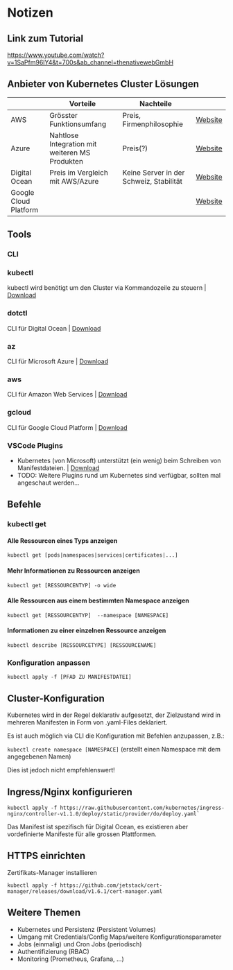 # Notizen

## Link zum Tutorial

https://www.youtube.com/watch?v=1SaPfm96lY4&t=700s&ab_channel=thenativewebGmbH

## Anbieter von Kubernetes Cluster Lösungen

|   |Vorteile|Nachteile||
|---|---|---|---|
|AWS|Grösster Funktionsumfang|Preis, Firmenphilosophie|[Website](https://azure.microsoft.com/de-de/)|
|Azure|Nahtlose Integration mit weiteren MS Produkten|Preis(?)|[Website](https://aws.amazon.com)|
|Digital Ocean|Preis im Vergleich mit AWS/Azure|Keine Server in der Schweiz, Stabilität|[Website](https://www.digitalocean.com/)|
|Google Cloud Platform|||[Website](https://cloud.google.com/)|

## Tools

### CLI

### kubectl

kubectl wird benötigt um den Cluster via Kommandozeile zu steuern | [Download](https://kubernetes.io/de/docs/tasks/tools/install-kubectl/)

### dotctl

CLI für Digital Ocean | [Download](https://docs.digitalocean.com/reference/doctl/)

### az

CLI für Microsoft Azure | [Download](https://docs.microsoft.com/en-us/cli/azure/install-azure-cli)

### aws

CLI für Amazon Web Services | [Download](https://aws.amazon.com/de/cli/)

### gcloud

CLI für Google Cloud Platform | [Download](https://cloud.google.com/sdk/gcloud)

### VSCode Plugins

- Kubernetes (von Microsoft) unterstützt (ein wenig) beim Schreiben von Manifestdateien. | [Download](https://marketplace.visualstudio.com/items?itemName=ms-kubernetes-tools.vscode-kubernetes-tools)
- TODO: Weitere Plugins rund um Kubernetes sind verfügbar, sollten mal angeschaut werden...

## Befehle

### kubectl get

#### Alle Ressourcen eines Typs anzeigen

`kubectl get [pods|namespaces|services|certificates|...]`

#### Mehr Informationen zu Ressourcen anzeigen

`kubectl get [RESSOURCENTYP] -o wide`

#### Alle Ressourcen aus einem bestimmten Namespace anzeigen

`kubectl get [RESSOURCENTYP]  --namespace [NAMESPACE]`

#### Informationen zu einer einzelnen Ressource anzeigen

`kubectl describe [RESSOURCETYPE] [RESSOURCENAME]`

### Konfiguration anpassen

`kubectl apply -f [PFAD ZU MANIFESTDATEI]`

## Cluster-Konfiguration

Kubernetes wird in der Regel deklarativ aufgesetzt, der Zielzustand wird in mehreren Manifesten in Form von .yaml-Files deklariert.

Es ist auch möglich via CLI die Konfiguration mit Befehlen anzupassen, z.B.:

`kubectl create namespace [NAMESPACE]` (erstellt einen Namespace mit dem angegebenen Namen)

Dies ist jedoch nicht empfehlenswert!

## Ingress/Nginx konfigurieren

```console
kubectl apply -f https://raw.githubusercontent.com/kubernetes/ingress-nginx/controller-v1.1.0/deploy/static/provider/do/deploy.yaml`
```

Das Manifest ist spezifisch für Digital Ocean, es existieren aber vordefinierte Manifeste für alle grossen Plattformen.

## HTTPS einrichten

Zertifikats-Manager installieren

```console
kubectl apply -f https://github.com/jetstack/cert-manager/releases/download/v1.6.1/cert-manager.yaml
```

## Weitere Themen

- Kubernetes und Persistenz (Persistent Volumes)
- Umgang mit Credentials/Config Maps/weitere Konfigurationsparameter
- Jobs (einmalig) und Cron Jobs (periodisch)
- Authentifizierung (RBAC)
- Monitoring (Prometheus, Grafana, ...)
